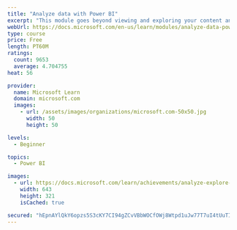 ```yaml
---
title: "Analyze data with Power BI"
excerpt: "This module goes beyond viewing and exploring your content and explains how to interact with it by working with reports and dashboards to uncover and share new business insights."
webUrl: https://docs.microsoft.com/en-us/learn/modules/analyze-data-power-bi/
type: course
price: Free
length: PT60M
ratings:
  count: 9653
  average: 4.704755
heat: 56

provider:
  name: Microsoft Learn
  domain: microsoft.com
  images:
    - url: /assets/images/organizations/microsoft.com-50x50.jpg
      width: 50
      height: 50

levels:
  - Beginner

topics:
  - Power BI

images:
  - url: https://docs.microsoft.com/learn/achievements/analyze-explore-data-power-bi-social.png
    width: 643
    height: 321
    isCached: true

secured: "hEpnAYlQkY6opzs5S3cKY7CI94gZCvVBbWOCfOWj8Wtpd1uJw77T7uI4tUuTIHDpCGM4I+8Oyd9VxAc60MdA6aQaBld4vs/lA0uNRJ1HrdtUyAc+L9qgxcWG/58eQchSFtCr9Lls+mgej25h3tUFo+66Q/Qz1GDmEtxmtdW1coQJmUbls41V21yKMNYmUG5/fwt6kRjzFiAJHWU74UUYpTviALAdgrzbxvBFZKqN1WK4pR4rMh7RwisW8hy7fSArK3Z8Mlc9uway/a17r0TL/VCM//Gk2g00KRPcpLn/mVtpVaP2qSLkEI1bWGhkvZ2tq2F9m1nwQjzmx4Ay00RInD0MBQP9kjzY5zino0uEm1lUi+zSAMzcbIg6Tvkx9vjoc3d3JkXQZY4VG1R4FxHkJiGbGuh+IVebtlsfRM1gObc=;zrWg5GfDnfcDX9n1j8GgPw=="
---
```


